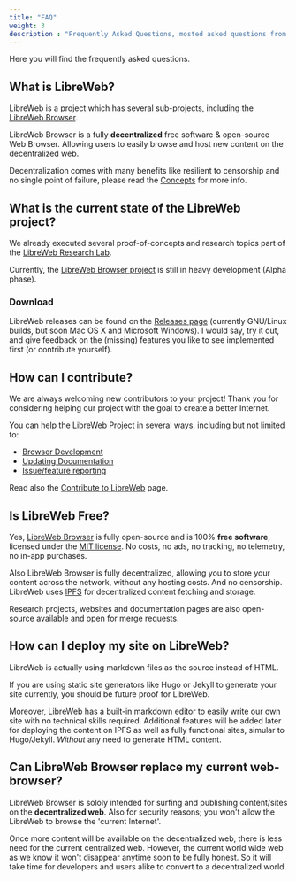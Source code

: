 ```yaml
---
title: "FAQ"
weight: 3
description : "Frequently Asked Questions, mosted asked questions from the community"
---
```


Here you will find the frequently asked questions.

## What is LibreWeb?

LibreWeb is a project which has several sub-projects, including the [LibreWeb Browser](https://gitlab.melroy.org/libreweb/browser).

LibreWeb Browser is a fully **decentralized** free software & open-source Web Browser. Allowing users to easily browse and host new content on the decentralized web.

Decentralization comes with many benefits like resilient to censorship and no single point of failure, please read the [Concepts](/concepts) for more info.

## What is the current state of the LibreWeb project?

We already executed several proof-of-concepts and research topics part of the [LibreWeb Research Lab](https://gitlab.melroy.org/libreweb/research_lab).

Currently, the [LibreWeb Browser project](https://gitlab.melroy.org/libreweb/browser) is still in heavy development (Alpha phase).  

### Download

LibreWeb releases can be found on the [Releases page](https://gitlab.melroy.org/libreweb/browser/-/releases) (currently GNU/Linux builds, but soon Mac OS X and Microsoft Windows). I would say, try it out, and give feedback on the (missing) features you like to see implemented first (or contribute yourself).

## How can I contribute?

We are always welcoming new contributors to your project! Thank you for considering helping our project with the goal to create a better Internet.

You can help the LibreWeb Project in several ways, including but not limited to:

* [Browser Development](https://gitlab.melroy.org/libreweb/browser)
* [Updating Documentation](https://gitlab.melroy.org/libreweb/docs-website)
* [Issue/feature reporting](https://gitlab.melroy.org/libreweb/browser/-/issues)

Read also the [Contribute to LibreWeb](/project/contribute) page.

## Is LibreWeb Free?

Yes, [LibreWeb Browser](https://gitlab.melroy.org/libreweb/browser) is fully open-source and is 100% **free software**, licensed under the [MIT license](https://gitlab.melroy.org/libreweb/browser/-/blob/master/LICENSE). No costs, no ads, no tracking, no telemetry, no in-app purchases.

Also LibreWeb Browser is fully decentralized, allowing you to store your content across the network, without any hosting costs. And no censorship. LibreWeb uses [IPFS](https://ipfs.io/) for decentralized content fetching and storage.

Research projects, websites and documentation pages are also open-source available and open for merge requests.

## How can I deploy my site on LibreWeb?

LibreWeb is actually using markdown files as the source instead of HTML.

If you are using static site generators like Hugo or Jekyll to generate your site currently, you should be future proof for LibreWeb.

Moreover, LibreWeb has a built-in markdown editor to easily write our own site with no technical skills required. Additional features will be added later for deploying the content on IPFS as well as fully functional sites, simular to Hugo/Jekyll. *Without* any need to generate HTML content.

## Can LibreWeb Browser replace my current web-browser?

LibreWeb Browser is sololy intended for surfing and publishing content/sites on the **decentralized web**. Also for security reasons; you won't allow the LibreWeb to browse the 'current Internet'.

Once more content will be available on the decentralized web, there is less need for the current centralized web. However, the current world wide web as we know it won't disappear anytime soon to be fully honest. So it will take time for developers and users alike to convert to a decentralized world.
